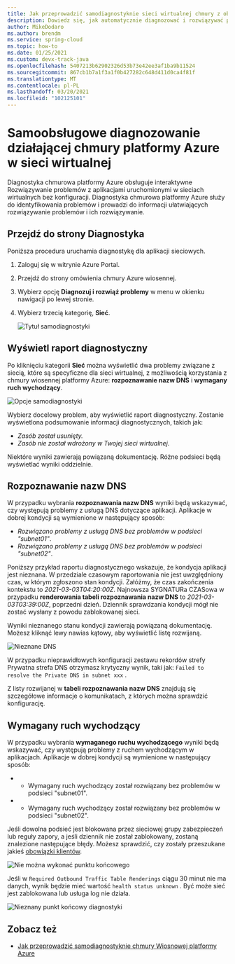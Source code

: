 ```yaml
---
title: Jak przeprowadzić samodiagnostyknie sieci wirtualnej chmury z obsługą platformy Azure
description: Dowiedz się, jak automatycznie diagnozować i rozwiązywać problemy w chmurze Azure wiosny działającej w sieci wirtualnej.
author: MikeDodaro
ms.author: brendm
ms.service: spring-cloud
ms.topic: how-to
ms.date: 01/25/2021
ms.custom: devx-track-java
ms.openlocfilehash: 5407213b62902326d53b73e42ee3af1ba9b11524
ms.sourcegitcommit: 867cb1b7a1f3a1f0b427282c648d411d0ca4f81f
ms.translationtype: MT
ms.contentlocale: pl-PL
ms.lasthandoff: 03/20/2021
ms.locfileid: "102125101"
---
```

# <a name="self-diagnose-running-azure-spring-cloud-in-vnet"></a>Samoobsługowe diagnozowanie działającej chmury platformy Azure w sieci wirtualnej
Diagnostyka chmurowa platformy Azure obsługuje interaktywne Rozwiązywanie problemów z aplikacjami uruchomionymi w sieciach wirtualnych bez konfiguracji. Diagnostyka chmurowa platformy Azure służy do identyfikowania problemów i prowadzi do informacji ułatwiających rozwiązywanie problemów i ich rozwiązywanie.

## <a name="navigate-to-the-diagnostics-page"></a>Przejdź do strony Diagnostyka
Poniższa procedura uruchamia diagnostykę dla aplikacji sieciowych.
1. Zaloguj się w witrynie Azure Portal.
1. Przejdź do strony omówienia chmury Azure wiosennej.
1. Wybierz opcję **Diagnozuj i rozwiąż problemy** w menu w okienku nawigacji po lewej stronie.
1. Wybierz trzecią kategorię, **Sieć**.

   ![Tytuł samodiagnostyki](media/spring-cloud-self-diagnose-vnet/self-diagostic-title.png)

## <a name="view-a-diagnostic-report"></a>Wyświetl raport diagnostyczny
Po kliknięciu kategorii **Sieć** można wyświetlić dwa problemy związane z siecią, które są specyficzne dla sieci wirtualnej, z możliwością korzystania z chmury wiosennej platformy Azure: **rozpoznawanie nazw DNS** i **wymagany ruch wychodzący**.

   ![Opcje samodiagnostyki](media/spring-cloud-self-diagnose-vnet/self-diagostic-dns-req-outbound-options.png)

Wybierz docelowy problem, aby wyświetlić raport diagnostyczny. Zostanie wyświetlona podsumowanie informacji diagnostycznych, takich jak: 

* *Zasób został usunięty.*
* *Zasób nie został wdrożony w Twojej sieci wirtualnej*.

Niektóre wyniki zawierają powiązaną dokumentację. Różne podsieci będą wyświetlać wyniki oddzielnie.

## <a name="dns-resolution"></a>Rozpoznawanie nazw DNS 
W przypadku wybrania **rozpoznawania nazw DNS** wyniki będą wskazywać, czy występują problemy z usługą DNS dotyczące aplikacji.  Aplikacje w dobrej kondycji są wymienione w następujący sposób:

* *Rozwiązano problemy z usługą DNS bez problemów w podsieci "subnet01"*.
* *Rozwiązano problemy z usługą DNS bez problemów w podsieci "subnet02"*.

Poniższy przykład raportu diagnostycznego wskazuje, że kondycja aplikacji jest nieznana. W przedziale czasowym raportowania nie jest uwzględniony czas, w którym zgłoszono stan kondycji.  Załóżmy, że czas zakończenia kontekstu to *2021-03-03T04:20:00Z*. Najnowsza SYGNATURa CZASowa w przypadku **renderowania tabeli rozpoznawania nazw DNS** to *2021-03-03T03:39:00Z*, poprzedni dzień. Dziennik sprawdzania kondycji mógł nie zostać wysłany z powodu zablokowanej sieci. 

Wyniki nieznanego stanu kondycji zawierają powiązaną dokumentację.  Możesz kliknąć lewy nawias kątowy, aby wyświetlić listę rozwijaną.

   ![Nieznane DNS](media/spring-cloud-self-diagnose-vnet/self-diagostic-dns-unknown.png)

W przypadku nieprawidłowych konfiguracji zestawu rekordów strefy Prywatna strefa DNS otrzymasz krytyczny wynik, taki jak: `Failed to resolve the Private DNS in subnet xxx` . 

Z listy rozwijanej w **tabeli rozpoznawania nazw DNS** znajdują się szczegółowe informacje o komunikatach, z których można sprawdzić konfigurację.

## <a name="required-outbound-traffic"></a>Wymagany ruch wychodzący 

W przypadku wybrania **wymaganego ruchu wychodzącego** wyniki będą wskazywać, czy występują problemy z ruchem wychodzącym w aplikacjach.  Aplikacje w dobrej kondycji są wymienione w następujący sposób:

* * Wymagany ruch wychodzący został rozwiązany bez problemów w podsieci "subnet01".
* * Wymagany ruch wychodzący został rozwiązany bez problemów w podsieci "subnet02".

Jeśli dowolna podsieć jest blokowana przez sieciowej grupy zabezpieczeń lub reguły zapory, a jeśli dziennik nie został zablokowany, zostaną znalezione następujące błędy. Możesz sprawdzić, czy zostały przeszukane jakieś [obowiązki klientów](spring-cloud-vnet-customer-responsibilities.md).
    
   ![Nie można wykonać punktu końcowego](media/spring-cloud-self-diagnose-vnet/self-diagostic-endpoint-failed.png)

Jeśli w `Required Outbound Traffic Table Renderings` ciągu 30 minut nie ma danych, wynik będzie mieć wartość `health status unknown` . Być może sieć jest zablokowana lub usługa log nie działa.

   ![Nieznany punkt końcowy diagnostyki](media/spring-cloud-self-diagnose-vnet/self-diagostic-endpoint-unknown.png)

## <a name="see-also"></a>Zobacz też
* [Jak przeprowadzić samodiagnostyknie chmury Wiosnowej platformy Azure](spring-cloud-howto-self-diagnose-solve.md)